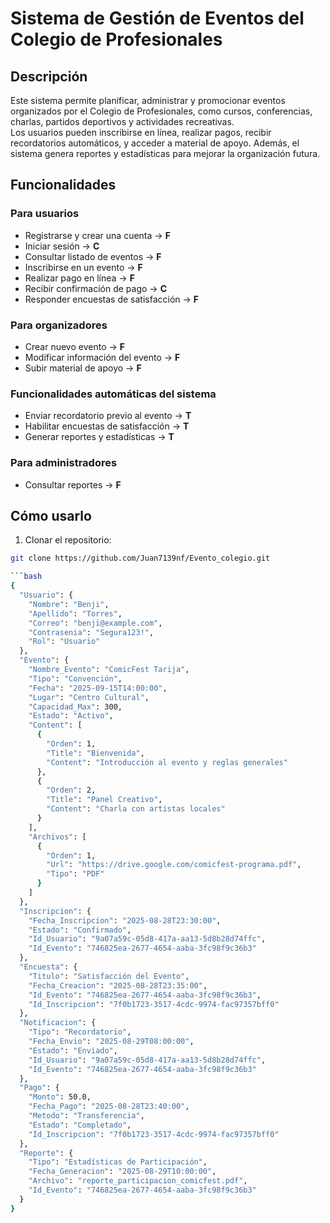 # Sistema de Gestión de Eventos del Colegio de Profesionales

## Descripción

Este sistema permite planificar, administrar y promocionar eventos organizados por el Colegio de Profesionales, como cursos, conferencias, charlas, partidos deportivos y actividades recreativas.  
Los usuarios pueden inscribirse en línea, realizar pagos, recibir recordatorios automáticos, y acceder a material de apoyo. Además, el sistema genera reportes y estadísticas para mejorar la organización futura.

## Funcionalidades

### Para usuarios

- Registrarse y crear una cuenta → **F**
- Iniciar sesión → **C**
- Consultar listado de eventos → **F**
- Inscribirse en un evento → **F**
- Realizar pago en línea → **F**
- Recibir confirmación de pago → **C**
- Responder encuestas de satisfacción → **F**

### Para organizadores

- Crear nuevo evento → **F**
- Modificar información del evento → **F**
- Subir material de apoyo → **F**

### Funcionalidades automáticas del sistema

- Enviar recordatorio previo al evento → **T**
- Habilitar encuestas de satisfacción → **T**
- Generar reportes y estadísticas → **T**

### Para administradores

- Consultar reportes → **F**

## Cómo usarlo

1. Clonar el repositorio:

````bash
git clone https://github.com/Juan7139nf/Evento_colegio.git

```bash
{
  "Usuario": {
    "Nombre": "Benji",
    "Apellido": "Torres",
    "Correo": "benji@example.com",
    "Contrasenia": "Segura123!",
    "Rol": "Usuario"
  },
  "Evento": {
    "Nombre_Evento": "ComicFest Tarija",
    "Tipo": "Convención",
    "Fecha": "2025-09-15T14:00:00",
    "Lugar": "Centro Cultural",
    "Capacidad_Max": 300,
    "Estado": "Activo",
    "Content": [
      {
        "Orden": 1,
        "Title": "Bienvenida",
        "Content": "Introducción al evento y reglas generales"
      },
      {
        "Orden": 2,
        "Title": "Panel Creativo",
        "Content": "Charla con artistas locales"
      }
    ],
    "Archivos": [
      {
        "Orden": 1,
        "Url": "https://drive.google.com/comicfest-programa.pdf",
        "Tipo": "PDF"
      }
    ]
  },
  "Inscripcion": {
    "Fecha_Inscripcion": "2025-08-28T23:30:00",
    "Estado": "Confirmado",
    "Id_Usuario": "9a07a59c-05d8-417a-aa13-5d8b28d74ffc",
    "Id_Evento": "746825ea-2677-4654-aaba-3fc98f9c36b3"
  },
  "Encuesta": {
    "Titulo": "Satisfacción del Evento",
    "Fecha_Creacion": "2025-08-28T23:35:00",
    "Id_Evento": "746825ea-2677-4654-aaba-3fc98f9c36b3",
    "Id_Inscripcion": "7f0b1723-3517-4cdc-9974-fac97357bff0"
  },
  "Notificacion": {
    "Tipo": "Recordatorio",
    "Fecha_Envio": "2025-08-29T08:00:00",
    "Estado": "Enviado",
    "Id_Usuario": "9a07a59c-05d8-417a-aa13-5d8b28d74ffc",
    "Id_Evento": "746825ea-2677-4654-aaba-3fc98f9c36b3"
  },
  "Pago": {
    "Monto": 50.0,
    "Fecha_Pago": "2025-08-28T23:40:00",
    "Metodo": "Transferencia",
    "Estado": "Completado",
    "Id_Inscripcion": "7f0b1723-3517-4cdc-9974-fac97357bff0"
  },
  "Reporte": {
    "Tipo": "Estadísticas de Participación",
    "Fecha_Generacion": "2025-08-29T10:00:00",
    "Archivo": "reporte_participacion_comicfest.pdf",
    "Id_Evento": "746825ea-2677-4654-aaba-3fc98f9c36b3"
  }
}
````
